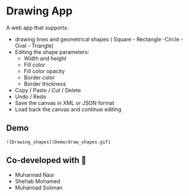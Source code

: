 # Drawing App

A web app that supports:

- drawing lines and geometrical shapes ( Square - Rectangle -Circle - Oval - Triangle)
- Editing the shape parameters:
  - Width and height
  - Fill color
  - Fill color opacity
  - Border color
  - Border thickness
- Copy / Paste / Cut / Delete
- Undo / Redo
- Save the canvas in XML or JSON format
- Load back the canvas and continue editing

## Demo

`![Drawing_shapes](Demo/draw_shapes.gif)`

## Co-developed with 🤝

- Muhannad Nasr
- Shehab Mohamed
- Muhannad Soliman
